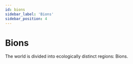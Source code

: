 ```yaml
---
id: bions
sidebar_label: 'Bions'
sidebar_position: 4
---
```


# Bions

The world is divided into ecologically distinct regions: Bions.